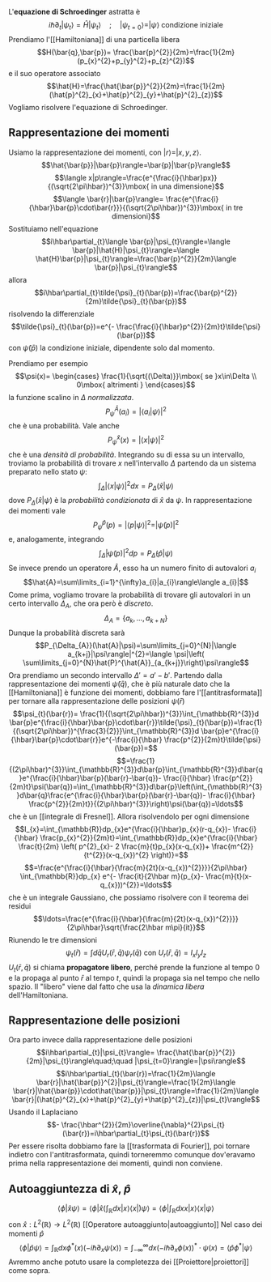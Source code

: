 L'**equazione di Schroedinger** astratta è
$$i\hbar\partial_{t}|\psi_{t}\rangle=\hat{H}|\psi_{t}\rangle\quad;\quad |\psi_{t=0}\rangle=|\psi\rangle\mbox{ condizione iniziale}$$
Prendiamo l'[[Hamiltoniana]] di una particella libera
$$H(\bar{q},\bar{p})= \frac{\bar{p}^{2}}{2m}=\frac{1}{2m}(p_{x}^{2}+p_{y}^{2}+p_{z}^{2})$$
e il suo operatore associato
$$\hat{H}=\frac{\hat{\bar{p}}^{2}}{2m}=\frac{1}{2m}(\hat{p}^{2}_{x}+\hat{p}^{2}_{y}+\hat{p}^{2}_{z})$$
Vogliamo risolvere l'equazione di Schroedinger.

## Rappresentazione dei momenti
Usiamo la rappresentazione dei momenti, con $|r\rangle=|x,y,z\rangle$.
$$\hat{\bar{p}}|\bar{p}\rangle=\bar{p}|\bar{p}\rangle$$
$$\langle x|p\rangle=\frac{e^{\frac{i}{\hbar}px}}{(\sqrt{2\pi\hbar})^{3}}\mbox{ in una dimensione}$$
$$\langle \bar{r}|\bar{p}\rangle= \frac{e^{\frac{i}{\hbar}\bar{p}\cdot\bar{r}}}{(\sqrt{2\pi\hbar})^{3}}\mbox{ in tre dimensioni}$$
Sostituiamo nell'equazione
$$i\hbar\partial_{t}\langle \bar{p}|\psi_{t}\rangle=\langle \bar{p}|\hat{H}|\psi_{t}\rangle=\langle \hat{H}\bar{p}|\psi_{t}\rangle=\frac{\bar{p}^{2}}{2m}\langle \bar{p}|\psi_{t}\rangle$$
allora
$$i\hbar\partial_{t}\tilde{\psi}_{t}(\bar{p})=\frac{\bar{p}^{2}}{2m}\tilde{\psi}_{t}(\bar{p})$$
risolvendo la differenziale
$$\tilde{\psi}_{t}(\bar{p})=e^{- \frac{\frac{i}{\hbar}p^{2}}{2m}t}\tilde{\psi}(\bar{p})$$
con $\tilde{\psi}(\bar{p})$ la condizione iniziale, dipendente solo dal momento.

Prendiamo per esempio
$$\psi(x)= \begin{cases}
\frac{1}{\sqrt{(\Delta)}}\mbox{ se }x\in\Delta  \\
0\mbox{ altrimenti }
\end{cases}$$
la funzione scalino in $\Delta$ *normalizzata*.
$$P_{\psi}^{\hat{A}}(a_{i})=|\langle a_{i}|\psi\rangle|^{2}$$
che è una probabilità. Vale anche
$$P_{\psi}^\hat{x}(x)=|\langle x|\psi\rangle|^{2}$$
che è una *densità di probabilità*. Integrando su di essa su un intervallo, troviamo la probabilità di trovare $x$ nell'intervallo $\Delta$ partendo da un sistema preparato nello stato $\psi$:
$$\int_{\Delta}|\langle x|\psi\rangle|^{2}dx=P_{\Delta}(\hat{x}|\psi)$$
dove $P_{\Delta}(\hat{x}|\psi)$ è la *probabilità condizionata* di $\hat{x}$ da $\psi$. In rappresentazione dei momenti vale
$$P_{\psi}^{\hat{p}}(p)=|\langle p|\psi\rangle|^{2}=|\tilde{\psi}(p)|^{2}$$
e, analogamente, integrando
$$\int_{\tilde{\Delta}}|\tilde{\psi}(p)|^{2}dp=P_{\tilde{\Delta}}(\hat{p}|\psi)$$
Se invece prendo un operatore $\hat{A}$, esso ha un numero finito di autovalori $a_{i}$ 
$$\hat{A}=\sum\limits_{i=1}^{\infty}a_{i}|a_{i}\rangle\langle a_{i}|$$
Come prima, vogliamo trovare la probabilità di trovare gli autovalori in un certo intervallo $\Delta_{A}$, che ora però è *discreto*.
$$\Delta_{A}=\{a_{k},\ldots,a_{k+N}\}$$
Dunque la probabilità discreta sarà
$$P_{\Delta_{A}}(\hat{A}|\psi)=\sum\limits_{j=0}^{N}|\langle a_{k+j}|\psi\rangle|^{2}=\langle \psi|\left( \sum\limits_{j=0}^{N}\hat{P}^{\hat{A}}_{a_{k+j}}\right)\psi\rangle$$
Ora prendiamo un secondo intervallo $\Delta'=a'-b'$. Partendo dalla rappresentazione dei momenti $\tilde{\psi}(\bar{q})$, che è più naturale dato che la [[Hamiltoniana]] è funzione dei momenti, dobbiamo fare l'[[antitrasformata]] per tornare alla rappresentazione delle posizioni $\psi(\bar{r})$ 
$$\psi_{t}(\bar{r})= \frac{1}{(\sqrt{2\pi\hbar})^{3}}\int_{\mathbb{R}^{3}}d \bar{p}e^{\frac{i}{\hbar}\bar{p}\cdot\bar{r}}\tilde{\psi}_{t}(\bar{p})=\frac{1}{(\sqrt{2\pi\hbar})^{\frac{3}{2}}}\int_{\mathbb{R}^{3}}d \bar{p}e^{\frac{i}{\hbar}\bar{p}\cdot\bar{r}}e^{-\frac{i}{\hbar} \frac{p^{2}}{2m}t}\tilde{\psi}(\bar{p})=$$
$$=\frac{1}{(2\pi\hbar)^{3}}\int_{\mathbb{R}^{3}}d\bar{p}\int_{\mathbb{R}^{3}}d\bar{q}e^{\frac{i}{\hbar}\bar{p}(\bar{r}-\bar{q})- \frac{i}{\hbar} \frac{p^{2}}{2m}t}\psi(\bar{q})=\int_{\mathbb{R}^{3}}d\bar{p}\left(\int_{\mathbb{R}^{3}}d\bar{q}\frac{e^{\frac{i}{\hbar}\bar{p}(\bar{r}-\bar{q})- \frac{i}{\hbar} \frac{p^{2}}{2m}t}}{(2\pi\hbar)^{3}}\right)\psi(\bar{q})=\ldots$$
che è un [[integrale di Fresnel]]. Allora risolvendolo per ogni dimensione
$$I_{x}=\int_{\mathbb{R}}dp_{x}e^{\frac{i}{\hbar}p_{x}(r-q_{x})- \frac{i}{\hbar} \frac{p_{x}^{2}}{2m}t}=\int_{\mathbb{R}}dp_{x}e^{\frac{i}{\hbar} \frac{t}{2m} \left( p^{2}_{x}- 2 \frac{m}{t}p_{x}(x-q_{x})+ \frac{m^{2}}{t^{2}}(x-q_{x})^{2} \right)}=$$
$$=\frac{e^{\frac{i}{\hbar}{\frac{m}{2t}(x-q_{x})^{2}}}}{2\pi\hbar} \int_{\mathbb{R}}dp_{x} e^{- \frac{it}{2\hbar m}(p_{x}- \frac{m}{t}(x-q_{x}))^{2}}=\ldots$$
che è un integrale Gaussiano, che possiamo risolvere con il teorema dei residui
$$\ldots=\frac{e^{\frac{i}{\hbar}{\frac{m}{2t}(x-q_{x})^{2}}}}{2\pi\hbar}\sqrt{\frac{2\hbar m\pi}{it}}$$
Riunendo le tre dimensioni
$$\psi_{t}(\bar{r})=\int d\bar{q} U_{r}(\bar{r},\bar{q})\psi_{r}(\bar{q})\mbox{ con }U_{r}(\bar{r},\bar{q})=I_{x}I_{y}I_{z}$$
$U_{t}(\bar{r},\bar{q})$ si chiama **propagatore libero**, perché prende la funzione al tempo 0 e la propaga al punto $\bar{r}$ al tempo $t$, quindi la propaga sia nel tempo che nello spazio. Il "libero" viene dal fatto che usa la *dinamica libera* dell'Hamiltoniana.

## Rappresentazione delle posizioni
Ora parto invece dalla rappresentazione delle posizioni
$$i\hbar\partial_{t}|\psi_{t}\rangle= \frac{\hat{\bar{p}}^{2}}{2m}|\psi_{t}\rangle\quad;\quad |\psi_{t=0}\rangle=|\psi\rangle$$
$$i\hbar\partial_{t}(\bar{r})=\frac{1}{2m}\langle \bar{r}|\hat{\bar{p}}^{2}|\psi_{t}\rangle=\frac{1}{2m}\langle \bar{r}|\hat{\bar{p}}\cdot\hat{\bar{p}}|\psi_{t}\rangle=\frac{1}{2m}\langle \bar{r}|(\hat{p}^{2}_{x}+\hat{p}^{2}_{y}+\hat{p}^{2}_{z})|\psi_{t}\rangle$$
Usando il Laplaciano
$$- \frac{\hbar^{2}}{2m}\overline{\nabla}^{2}\psi_{t}(\bar{r})=i\hbar\partial_{t}\psi_{t}(\bar{r})$$
Per essere risolta dobbiamo fare la [[trasformata di Fourier]], poi tornare indietro con l'antitrasformata, quindi torneremmo comunque dov'eravamo prima nella rappresentazione dei momenti, quindi non conviene.

## Autoaggiuntezza di $\hat{x}$, $\hat{p}$
$$\langle \phi|\hat{x}\psi\rangle=\langle \phi|\hat{x}\left( \int_{\mathbb{R}}dx |x\rangle\langle x| \right)\psi\rangle=\langle \phi|\int_{\mathbb{R}}dx x |x\rangle\langle x| \psi\rangle$$
con $\hat{x}:L^{2}(\mathbb{R})\rightarrow L^{2}(\mathbb{R})$ [[Operatore autoaggiunto|autoaggiunto]]
Nel caso dei momenti $\hat{p}$ 
$$\langle \phi|\hat{p}\psi\rangle=\int_{\mathbb{R}}dx \phi^{\ast}(x)(-i\hbar\partial_{x}\psi(x))=\int_{-\infty}^{\infty}dx(-i\hbar\partial_{x}\phi(x))^{\ast}\cdot\psi(x)=\langle \hat{p}\phi^{\ast}|\psi\rangle$$
Avremmo anche potuto usare la completezza dei [[Proiettore|proiettori]] come sopra.
